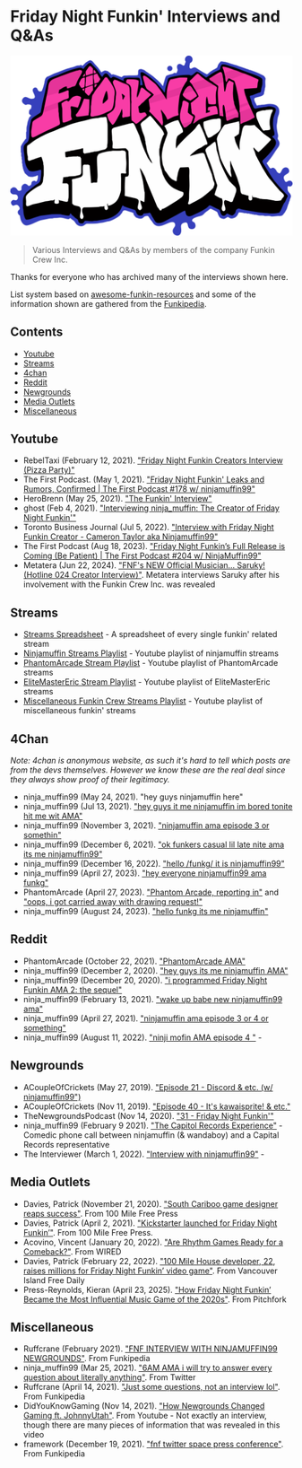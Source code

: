 # Friday Night Funkin' Interviews and Q&As
[![Friday Night Funkin'](https://github.com/FunkinCrew/awesome-funkin-resources/raw/main/img/FNF-Logo.svg)](https://funkin.me/)
> Various Interviews and Q&As by members of the company Funkin Crew Inc.

Thanks for everyone who has archived many of the interviews shown here. 

List system based on [awesome-funkin-resources](https://github.com/FunkinCrew/awesome-funkin-resources) and some of the information shown are gathered from the [Funkipedia](https://fridaynightfunkin.wiki.gg/). 

## Contents
- [Youtube](https://github.com/LinobZ/funkin-interviews-and-qna#Youtube)
- [Streams](https://github.com/LinobZ/funkin-interviews-and-qna#Streams)
- [4chan](https://github.com/LinobZ/funkin-interviews-and-qna#4chan)
- [Reddit](https://github.com/LinobZ/funkin-interviews-and-qna#Reddit)
- [Newgrounds](https://github.com/LinobZ/funkin-interviews-and-qna#Newgrounds)
- [Media Outlets](https://github.com/LinobZ/funkin-interviews-and-qna#media-outlets)
- [Miscellaneous](https://github.com/LinobZ/funkin-interviews-and-qna#Miscellaneous)

## Youtube
- RebelTaxi (February 12, 2021). ["Friday Night Funkin Creators Interview (Pizza Party)"](https://www.youtube.com/watch?v=AJ5dRQbqMsU)  
- The First Podcast. (May 1, 2021). ["Friday Night Funkin' Leaks and Rumors, Confirmed | The First Podcast #178 w/ ninjamuffin99"](https://www.youtube.com/watch?v=lQacp7ip-H4)  
- HeroBrenn (May 25, 2021). ["The Funkin' Interview"](https://www.youtube.com/watch?v=qTvmFEAmK9k)
- ghost (Feb 4, 2021). ["Interviewing ninja_muffin: The Creator of Friday Night Funkin'"](https://www.youtube.com/watch?v=9lLiwtFfhuk)
- Toronto Business Journal (Jul 5, 2022). ["Interview with Friday Night Funkin Creator - Cameron Taylor aka Ninjamuffin99"](https://www.youtube.com/watch?v=v5tUcWIVCV4)
- The First Podcast (Aug 18, 2023). ["Friday Night Funkin’s Full Release is Coming (Be Patient) | The First Podcast #204 w/ NinjaMuffin99"](https://www.youtube.com/watch?v=q6GGg1B6UpI)
- Metatera (Jun 22, 2024). ["FNF's NEW Official Musician... Saruky! (Hotline 024 Creator Interview)"](https://youtu.be/tokP5CzoYmI). Metatera interviews Saruky after his involvement with the Funkin Crew Inc. was revealed

## Streams
- [Streams Spreadsheet](https://docs.google.com/spreadsheets/d/1VhkpdQN45Q01vt7r_U1AI-zLJzcw2xVMtrvZEY5uEXY/edit?usp=sharing) - A spreadsheet of every single funkin' related stream
- [Ninjamuffin Streams Playlist](https://www.youtube.com/playlist?list=PLBFP6NaKFNLwuZJHuva9VRHnB8xo6ccD8) - Youtube playlist of ninjamuffin streams
- [PhantomArcade Stream Playlist](https://www.youtube.com/playlist?list=PLBFP6NaKFNLwKxaXNT82yjYXqzv9V3JVn) - Youtube playlist of PhantomArcade streams
- [EliteMasterEric Stream Playlist](https://www.youtube.com/playlist?list=PLBFP6NaKFNLxDdrluskiA0uc5EyhPP5EO) - Youtube playlist of EliteMasterEric streams
- [Miscellaneous Funkin Crew Streams Playlist](https://www.youtube.com/playlist?list=PLBFP6NaKFNLzYTjQbQvAvplIEpeMYBvsS) - Youtube playlist of miscellaneous funkin' streams

## 4Chan
_Note: 4chan is anonymous website, as such it's hard to tell which posts are from the devs themselves. However we know these are the real deal since they always show proof  of their legitimacy._
- ninja_muffin99 (May 24, 2021). "hey guys ninjamuffin here" 
- ninja_muffin99 (Jul 13, 2021). ["hey guys it me ninjamuffin im bored tonite hit me wit AMA"](https://arch.b4k.dev/vg/thread/343150684/#q343189412) 
- ninja_muffin99 (November 3, 2021). ["ninjamuffin ama episode 3 or somethin"](https://arch.b4k.dev/vg/thread/358423667/#q358428761) 
- ninja_muffin99 (December 6, 2021). ["ok funkers casual lil late nite ama its me ninjamuffin99"](https://arch.b4k.dev/vg/thread/364269156/#q364269849) 
- ninja_muffin99 (December 16, 2022). ["hello /funkg/ it is ninjamuffin99"](https://arch.b4k.dev/vg/thread/410971283/#q411012206)
- ninja_muffin99 (April 27, 2023). ["hey everyone ninjamuffin99 ama funkg"](https://arch.b4k.dev/vg/thread/427447540/#q427533043) 
- PhantomArcade (April 27, 2023). ["Phantom Arcade, reporting in"](https://arch.b4k.dev/vg/thread/427447540/#q427536671) and ["oops, i got carried away with drawing request!"](https://arch.b4k.dev/vg/thread/427540467/#q427542867) 
- ninja_muffin99 (August 24, 2023). ["hello funkg its me ninjamuffin"](https://arch.b4k.dev/vg/thread/443543186/#q443610103) 

## Reddit
- PhantomArcade (October 22, 2021). ["PhantomArcade AMA"](https://www.reddit.com/r/FridayNightFunkin/comments/qdvks7/phantomarcade_ama/) 
- ninja_muffin99 (December 2, 2020). ["hey guys its me ninjamuffin AMA"](https://www.reddit.com/r/FridayNightFunkin/comments/k5efns/hey_guys_its_me_ninjamuffin_ama/)
- ninja_muffin99 (December 20, 2020). ["i programmed Friday Night Funkin AMA 2: the sequel"](https://www.reddit.com/r/FridayNightFunkin/comments/kngoyy/i_programmed_friday_night_funkin_ama_2_the_sequel/)
- ninja_muffin99 (February 13, 2021). ["wake up babe new ninjamuffin99 ama"](https://www.reddit.com/r/FridayNightFunkin/comments/ljgh86/wake_up_babe_new_ninjamuffin99_ama/)
- ninja_muffin99 (April 27, 2021). ["ninjamuffin ama episode 3 or 4 or something"](https://www.reddit.com/r/FridayNightFunkin/comments/mzqw04/ninjamuffin_ama_episode_3_or_4_or_something/)
- ninja_muffin99 (August 11, 2022). ["ninji mofin AMA episode 4 "](https://www.reddit.com/r/FridayNightFunkin/comments/wlu1fm/ninji_mofin_ama_episode_4/) - 

## Newgrounds
- ACoupleOfCrickets (May 27, 2019). ["Episode 21 - Discord & etc. (w/ ninjamuffin99")](https://www.newgrounds.com/audio/listen/865115)
- ACoupleOfCrickets (Nov 11, 2019). ["Episode 40 - It's kawaisprite! & etc."](https://www.newgrounds.com/audio/listen/892317)
- TheNewgroundsPodcast (Nov 14, 2020). ["31 - Friday Night Funkin'"](https://www.newgrounds.com/audio/listen/980426)  
- ninja_muffin99 (February 9 2021). ["The Capitol Records Experience"](https://www.newgrounds.com/audio/listen/1003416) - Comedic phone call between ninjamuffin (& wandaboy) and a Capital Records representative
- The Interviewer (March 1, 2022). ["Interview with ninjamuffin99"](https://theinterviewer.newgrounds.com/news/post/1253177) - 

## Media Outlets
- Davies, Patrick (November 21, 2020). ["South Cariboo game designer reaps success"](https://www.100milefreepress.net/entertainment/south-cariboo-game-designer-reaps-success-5435235).  From 100 Mile Free Press
- Davies, Patrick (April 2, 2021). ["Kickstarter launched for Friday Night Funkin’"](https://www.100milefreepress.net/entertainment/kickstarter-launched-for-friday-night-funkin). From 100 Mile Free Press.
- Acovino, Vincent (January 20, 2022). ["Are Rhythm Games Ready for a Comeback?"](https://web.archive.org/web/20220722220616/https://www.wired.com/story/rhythm-games-indie-comeback/). From WIRED
- Davies, Patrick (February 22, 2022). ["100 Mile House developer, 22, raises millions for Friday Night Funkin’ video game"](https://www.vancouverislandfreedaily.com/home2/100-mile-video-game-developer-raises-2-2-million-in-kickstarter-7223845). From Vancouver Island Free Daily
- Press-Reynolds, Kieran (April 23, 2025). ["How Friday Night Funkin’ Became the Most Influential Music Game of the 2020s"](https://pitchfork.com/thepitch/how-friday-night-funkin-became-the-most-influential-music-game-of-the-2020s/). From Pitchfork

## Miscellaneous
- Ruffcrane (February 2021). ["FNF INTERVIEW WITH NINJAMUFFIN99 NEWGROUNDS"](https://fridaynightfunkin.wiki.gg/wiki/File:FNF_INTERVIEW_WITH_NINJAMUFFIN99_NEWGROUNDS.png?oldid=25938). From Funkipedia
- ninja_muffin99 (Mar 25, 2021). ["6AM AMA i will try to answer every question about literally anything"](https://x.com/ninja_muffin99/status/1375023830184423429). From Twitter 
- Ruffcrane (April 14, 2021). ["Just some questions, not an interview lol"](https://fridaynightfunkin.wiki.gg/wiki/File:Just_some_questions,_not_an_interview_lol.png). From Funkipedia
- DidYouKnowGaming (Nov 14, 2021). ["How Newgrounds Changed Gaming ft. JohnnyUtah"](https://www.youtube.com/watch?v=Ncv6doXgKLw). From Youtube - Not exactly an interview, though there are many pieces of information that was revealed in this video  
- framework (December 19, 2021). ["fnf twitter space press conference"](https://www.youtube.com/watch?v=0v1nTFdWWi8s). From Funkipedia
